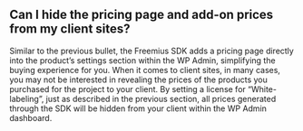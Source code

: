 ## Can I hide the pricing page and add-on prices from my client sites?
Similar to the previous bullet, the Freemius SDK adds a pricing page directly into the product’s settings section within the WP Admin, simplifying the buying experience for you. When it comes to client sites, in many cases, you may not be interested in revealing the prices of the products you purchased for the project to your client. By setting a license for “White-labeling”, just as described in the previous section, all prices generated through the SDK will be hidden from your client within the WP Admin dashboard.
